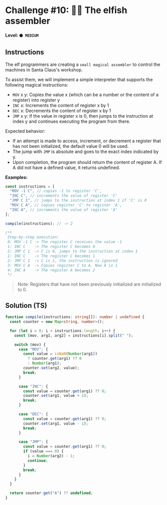 # Challenge #10: 👩‍💻 The elfish assembler

#### Level: `🟠 MEDIUM`

## Instructions

The elf programmers are creating a `small magical assembler` to control the machines in Santa Claus's workshop.

To assist them, we will implement a simple interpreter that supports the following magical instructions:

- `MOV` x y: Copies the value x (which can be a number or the content of a register) into register y
- `INC` x: Increments the content of register x by 1
- `DEC` x: Decrements the content of register x by 1
- `JMP` x y: If the value in register x is 0, then jumps to the instruction at index y and continues executing the program from there.

Expected behavior:

- If an attempt is made to access, increment, or decrement a register that has not been initialized, the default value 0 will be used.
- The jump with `JMP` is absolute and goes to the exact index indicated by y.
- Upon completion, the program should return the content of register A. If A did not have a defined value, it returns undefined.

**Examples:**

```js
const instructions = [
  "MOV -1 C", // copies -1 to register 'C',
  "INC C", // increments the value of register 'C'
  "JMP C 1", // jumps to the instruction at index 1 if 'C' is 0
  "MOV C A", // copies register 'C' to register 'A',
  "INC A", // increments the value of register 'A'
];

compile(instructions); // -> 2

/**
 Step-by-step execution:
 0: MOV -1 C -> The register C receives the value -1
 1: INC C    -> The register C becomes 0
 2: JMP C 1  -> C is 0, jumps to the instruction at index 1
 1: INC C    -> The register C becomes 1
 2: JMP C 1  -> C is 1, the instruction is ignored
 3: MOV C A  -> Copies register C to A. Now A is 1
 4: INC A    -> The register A becomes 2
 */
```

> Note: Registers that have not been previously initialized are initialized to 0.

## Solution (TS)

```ts
function compile(instructions: string[]): number | undefined {
  const counter = new Map<string, number>();

  for (let i = 0; i < instructions.length; i++) {
    const [mov, arg1, arg2] = instructions[i].split(" ");

    switch (mov) {
      case "MOV": {
        const value = isNaN(Number(arg1))
          ? counter.get(arg1) ?? 0
          : Number(arg1);
        counter.set(arg2, value);
        break;
      }

      case "INC": {
        const value = counter.get(arg1) ?? 0;
        counter.set(arg1, value + 1);
        break;
      }

      case "DEC": {
        const value = counter.get(arg1) ?? 0;
        counter.set(arg1, value - 1);
        break;
      }

      case "JMP": {
        const value = counter.get(arg1) ?? 0;
        if (value === 0) {
          i = Number(arg2) - 1;
          continue;
        }
        break;
      }
    }
  }

  return counter.get("A") ?? undefined;
}
```
